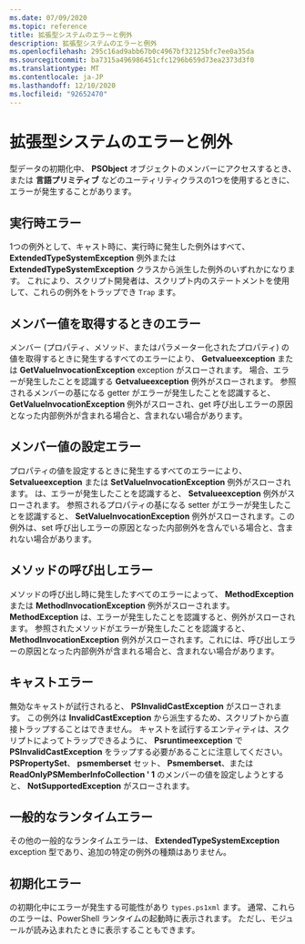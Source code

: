 ```yaml
---
ms.date: 07/09/2020
ms.topic: reference
title: 拡張型システムのエラーと例外
description: 拡張型システムのエラーと例外
ms.openlocfilehash: 295c16ad9abb67b0c4967bf32125bfc7ee0a35da
ms.sourcegitcommit: ba7315a496986451cfc1296b659d73ea2373d3f0
ms.translationtype: MT
ms.contentlocale: ja-JP
ms.lasthandoff: 12/10/2020
ms.locfileid: "92652470"
---
```

# <a name="errors-and-exceptions-in-the-extended-type-system"></a>拡張型システムのエラーと例外

型データの初期化中、 **PSObject** オブジェクトのメンバーにアクセスするとき、または **言語プリミティブ** などのユーティリティクラスの1つを使用するときに、エラーが発生することがあります。

## <a name="runtime-errors"></a>実行時エラー

1つの例外として、キャスト時に、実行時に発生した例外はすべて、 **ExtendedTypeSystemException** 例外または **ExtendedTypeSystemException** クラスから派生した例外のいずれかになります。 これにより、スクリプト開発者は、スクリプト内のステートメントを使用して、これらの例外をトラップでき `Trap` ます。

## <a name="errors-getting-member-values"></a>メンバー値を取得するときのエラー

メンバー (プロパティ、メソッド、またはパラメーター化されたプロパティ) の値を取得するときに発生するすべてのエラーにより、 **Getvalueexception** または **GetValueInvocationException** exception がスローされます。
場合、エラーが発生したことを認識する **Getvalueexception** 例外がスローされます。 参照されるメンバーの基になる getter がエラーが発生したことを認識すると、 **GetValueInvocationException** 例外がスローされ、get 呼び出しエラーの原因となった内部例外が含まれる場合と、含まれない場合があります。

## <a name="errors-setting-member-values"></a>メンバー値の設定エラー

プロパティの値を設定するときに発生するすべてのエラーにより、 **Setvalueexception** または **SetValueInvocationException** 例外がスローされます。 は、エラーが発生したことを認識すると、 **Setvalueexception** 例外がスローされます。 参照されるプロパティの基になる setter がエラーが発生したことを認識すると、 **SetValueInvocationException** 例外がスローされます。この例外は、set 呼び出しエラーの原因となった内部例外を含んでいる場合と、含まれない場合があります。

## <a name="errors-invoking-a-method"></a>メソッドの呼び出しエラー

メソッドの呼び出し時に発生したすべてのエラーによって、 **MethodException** または **MethodInvocationException** 例外がスローされます。 **MethodException** は、エラーが発生したことを認識すると、例外がスローされます。 参照されたメソッドがエラーが発生したことを認識すると、 **MethodInvocationException** 例外がスローされます。これには、呼び出しエラーの原因となった内部例外が含まれる場合と、含まれない場合があります。

## <a name="casting-errors"></a>キャストエラー

無効なキャストが試行されると、 **PSInvalidCastException** がスローされます。 この例外は **InvalidCastException** から派生するため、スクリプトから直接トラップすることはできません。 キャストを試行するエンティティは、スクリプトによってトラップできるように、 **Psruntimeexception** で **PSInvalidCastException** をラップする必要があることに注意してください。 **PSPropertySet**、 **psmemberset** セット、 **Psmemberset**、または **ReadOnlyPSMemberInfoCollection ' 1** のメンバーの値を設定しようとすると、 **NotSupportedException** がスローされます。

## <a name="common-runtime-errors"></a>一般的なランタイムエラー

その他の一般的なランタイムエラーは、 **ExtendedTypeSystemException** exception 型であり、追加の特定の例外の種類はありません。

## <a name="initialization-errors"></a>初期化エラー

の初期化中にエラーが発生する可能性があり `types.ps1xml` ます。 通常、これらのエラーは、PowerShell ランタイムの起動時に表示されます。 ただし、モジュールが読み込まれたときに表示することもできます。
